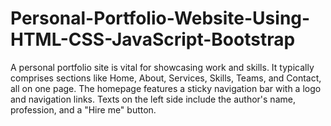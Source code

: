 # Personal-Portfolio-Website-Using-HTML-CSS-JavaScript-Bootstrap
A personal portfolio site is vital for showcasing work and skills. It typically comprises sections like Home, About, Services, Skills, Teams, and Contact, all on one page. The homepage features a sticky navigation bar with a logo and navigation links. Texts on the left side include the author's name, profession, and a "Hire me" button.
